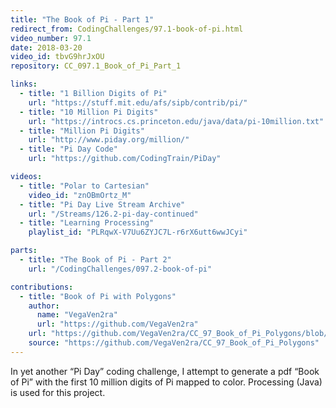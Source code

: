 ```yaml
---
title: "The Book of Pi - Part 1"
redirect_from: CodingChallenges/97.1-book-of-pi.html
video_number: 97.1
date: 2018-03-20
video_id: tbvG9hrJxOU
repository: CC_097.1_Book_of_Pi_Part_1

links:
  - title: "1 Billion Digits of Pi"
    url: "https://stuff.mit.edu/afs/sipb/contrib/pi/"
  - title: "10 Million Pi Digits"
    url: "https://introcs.cs.princeton.edu/java/data/pi-10million.txt"
  - title: "Million Pi Digits"
    url: "http://www.piday.org/million/"
  - title: "Pi Day Code"
    url: "https://github.com/CodingTrain/PiDay"

videos:
  - title: "Polar to Cartesian"
    video_id: "znOBmOrtz_M"
  - title: "Pi Day Live Stream Archive"
    url: "/Streams/126.2-pi-day-continued"
  - title: "Learning Processing"
    playlist_id: "PLRqwX-V7Uu6ZYJC7L-r6rX6utt6wwJCyi"

parts:
  - title: "The Book of Pi - Part 2"
    url: "/CodingChallenges/097.2-book-of-pi"

contributions:
  - title: "Book of Pi with Polygons"
    author:
      name: "VegaVen2ra"
      url: "https://github.com/VegaVen2ra"
    url: "https://github.com/VegaVen2ra/CC_97_Book_of_Pi_Polygons/blob/master/bookofpi-1million-polygons.pdf"
    source: "https://github.com/VegaVen2ra/CC_97_Book_of_Pi_Polygons"
---
```


In yet another “Pi Day” coding challenge, I attempt to generate a pdf “Book of Pi” with the first 10 million digits of Pi mapped to color. Processing (Java) is used for this project.
